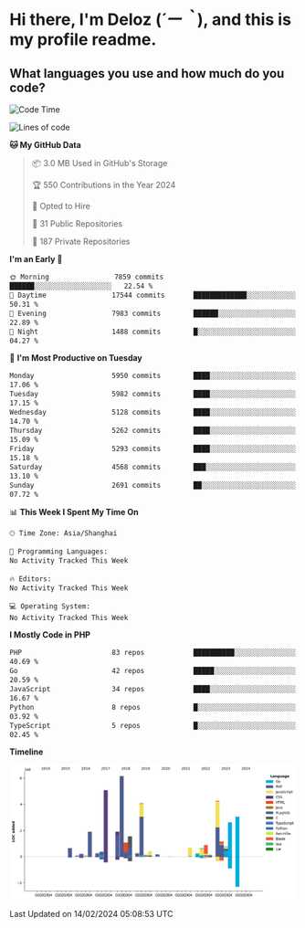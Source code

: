 # **Hi there, I'm Deloz (*´ー｀*), and this is my profile readme.**

## **What languages you use and how much do you code?**

<!--START_SECTION:waka-->
![Code Time](http://img.shields.io/badge/Code%20Time-3%2C316%20hrs%2016%20mins-blue)

![Lines of code](https://img.shields.io/badge/From%20Hello%20World%20I%27ve%20Written-38.9%20million%20lines%20of%20code-blue)

**🐱 My GitHub Data** 

> 📦 3.0 MB Used in GitHub's Storage 
 > 
> 🏆 550 Contributions in the Year 2024
 > 
> 💼 Opted to Hire
 > 
> 📜 31 Public Repositories 
 > 
> 🔑 187 Private Repositories 
 > 
**I'm an Early 🐤** 

```text
🌞 Morning                7859 commits        ██████░░░░░░░░░░░░░░░░░░░   22.54 % 
🌆 Daytime                17544 commits       █████████████░░░░░░░░░░░░   50.31 % 
🌃 Evening                7983 commits        ██████░░░░░░░░░░░░░░░░░░░   22.89 % 
🌙 Night                  1488 commits        █░░░░░░░░░░░░░░░░░░░░░░░░   04.27 % 
```
📅 **I'm Most Productive on Tuesday** 

```text
Monday                   5950 commits        ████░░░░░░░░░░░░░░░░░░░░░   17.06 % 
Tuesday                  5982 commits        ████░░░░░░░░░░░░░░░░░░░░░   17.15 % 
Wednesday                5128 commits        ████░░░░░░░░░░░░░░░░░░░░░   14.70 % 
Thursday                 5262 commits        ████░░░░░░░░░░░░░░░░░░░░░   15.09 % 
Friday                   5293 commits        ████░░░░░░░░░░░░░░░░░░░░░   15.18 % 
Saturday                 4568 commits        ███░░░░░░░░░░░░░░░░░░░░░░   13.10 % 
Sunday                   2691 commits        ██░░░░░░░░░░░░░░░░░░░░░░░   07.72 % 
```


📊 **This Week I Spent My Time On** 

```text
🕑︎ Time Zone: Asia/Shanghai

💬 Programming Languages: 
No Activity Tracked This Week

🔥 Editors: 
No Activity Tracked This Week

💻 Operating System: 
No Activity Tracked This Week
```

**I Mostly Code in PHP** 

```text
PHP                      83 repos            ██████████░░░░░░░░░░░░░░░   40.69 % 
Go                       42 repos            █████░░░░░░░░░░░░░░░░░░░░   20.59 % 
JavaScript               34 repos            ████░░░░░░░░░░░░░░░░░░░░░   16.67 % 
Python                   8 repos             █░░░░░░░░░░░░░░░░░░░░░░░░   03.92 % 
TypeScript               5 repos             █░░░░░░░░░░░░░░░░░░░░░░░░   02.45 % 
```



**Timeline**

![Lines of Code chart](https://raw.githubusercontent.com/deloz/deloz/main/assets/bar_graph.png)


 Last Updated on 14/02/2024 05:08:53 UTC
<!--END_SECTION:waka-->
